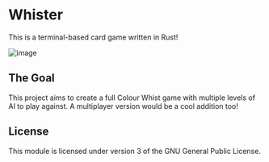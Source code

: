 # Whister
This is a terminal-based card game written in Rust!

![image](https://github.com/mielpeeters/whister/assets/72082402/5e4fae5d-1a7e-44d2-86ac-310e23f50f97)

## The Goal
This project aims to create a full Colour Whist game with multiple levels of AI to play against.
A multiplayer version would be a cool addition too!

## License
This module is licensed under version 3 of the GNU General Public License.